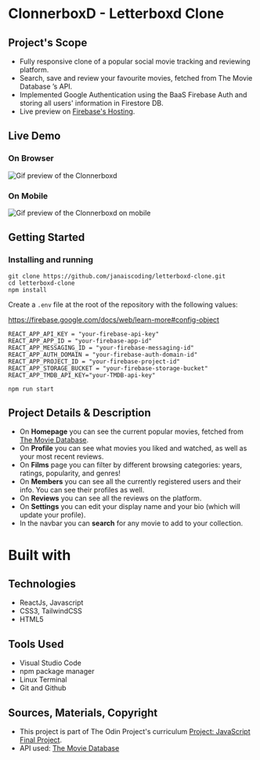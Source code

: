 # ClonnerboxD - Letterboxd Clone

## Project's Scope

- Fully responsive clone of a popular social movie tracking and reviewing platform.
- Search, save and review your favourite movies, fetched from The Movie Database ’s API.
- Implemented Google Authentication using the BaaS Firebase Auth and storing all users' information in Firestore DB.
- Live preview on [Firebase's Hosting](https://clonnerboxd.web.app/).

## Live Demo

### On Browser

![Gif preview of the Clonnerboxd](./src/assets/clonnerboxd-preview-desktop.gif)

### On Mobile

![Gif preview of the Clonnerboxd on mobile](/src/assets/clonnerboxd-mobile-preview.gif)

## Getting Started

### Installing and running

```
git clone https://github.com/janaiscoding/letterboxd-clone.git
cd letterboxd-clone
npm install
```

Create a `.env` file at the root of the repository with the following values:

https://firebase.google.com/docs/web/learn-more#config-object

```
REACT_APP_API_KEY = "your-firebase-api-key"
REACT_APP_APP_ID = "your-firebase-app-id"
REACT_APP_MESSAGING_ID = "your-firebase-messaging-id"
REACT_APP_AUTH_DOMAIN = "your-firebase-auth-domain-id"
REACT_APP_PROJECT_ID = "your-firebase-project-id"
REACT_APP_STORAGE_BUCKET = "your-firebase-storage-bucket"
REACT_APP_TMDB_API_KEY="your-TMDB-api-key"
```

```
npm run start
```

## Project Details & Description

- On **Homepage** you can see the current popular movies, fetched from [The Movie Database](https://www.themoviedb.org/).
- On **Profile** you can see what movies you liked and watched, as well as your most recent reviews.
- On **Films** page you can filter by different browsing categories: years, ratings, popularity, and genres!
- On **Members** you can see all the currently registered users and their info. You can see their profiles as well.
- On **Reviews** you can see all the reviews on the platform.
- On **Settings** you can edit your display name and your bio (which will update your profile).
- In the navbar you can **search** for any movie to add to your collection.

# Built with

## Technologies

- ReactJs, Javascript
- CSS3, TailwindCSS
- HTML5

## Tools Used

- Visual Studio Code
- npm package manager
- Linux Terminal
- Git and Github

## Sources, Materials, Copyright

- This project is part of The Odin Project's curriculum [Project: JavaScript Final Project](https://www.theodinproject.com/lessons/node-path-javascript-javascript-final-project).
- API used: [The Movie Database](https://www.themoviedb.org/)
